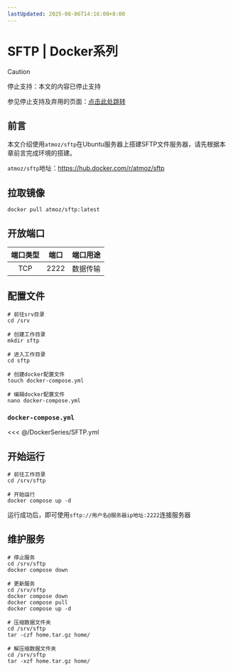 ```yaml
---
lastUpdated: 2025-08-06T14:16:00+8:00
---
```


# SFTP | Docker系列

> [!CAUTION]
> 停止支持：本文的内容已停止支持
>
> 参见停止支持及弃用的页面：[点击此处跳转](/Deprecated)

## 前言

本文介绍使用`atmoz/sftp`在Ubuntu服务器上搭建SFTP文件服务器，请先根据本章前言完成环境的搭建。

`atmoz/sftp`地址：<https://hub.docker.com/r/atmoz/sftp>

## 拉取镜像

```shell
docker pull atmoz/sftp:latest
```

## 开放端口

| 端口类型 | 端口  | 端口用途 |
| :------: | :---: | :------: |
|   TCP    | 2222  | 数据传输 |

## 配置文件

```shell
# 前往srv目录
cd /srv

# 创建工作目录
mkdir sftp

# 进入工作目录
cd sftp

# 创建docker配置文件
touch docker-compose.yml

# 编辑docker配置文件
nano docker-compose.yml
```

### `docker-compose.yml`

<<< @/DockerSeries/SFTP.yml

## 开始运行

```shell
# 前往工作目录
cd /srv/sftp

# 开始运行
docker compose up -d
```

运行成功后，即可使用`sftp://用户名@服务器ip地址:2222`连接服务器

## 维护服务

```shell
# 停止服务
cd /srv/sftp
docker compose down

# 更新服务
cd /srv/sftp
docker compose down
docker compose pull
docker compose up -d

# 压缩数据文件夹
cd /srv/sftp
tar -czf home.tar.gz home/

# 解压缩数据文件夹
cd /srv/sftp
tar -xzf home.tar.gz home/
```
